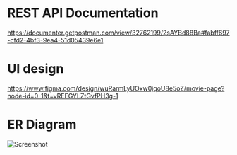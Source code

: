 # REST API Documentation

https://documenter.getpostman.com/view/32762199/2sAYBd88Ba#fabff697-cfd2-4bf3-9ea4-51d05439e6e1

# UI design

https://www.figma.com/design/wuRarmLyUOxw0jqoU8e5oZ/movie-page?node-id=0-1&t=vREFGYLZtGvfPH3g-1


# ER Diagram

![Screenshot](https://gyazo.com/00d3f3d5a4bdbf93c72b522895ab1919.png)
